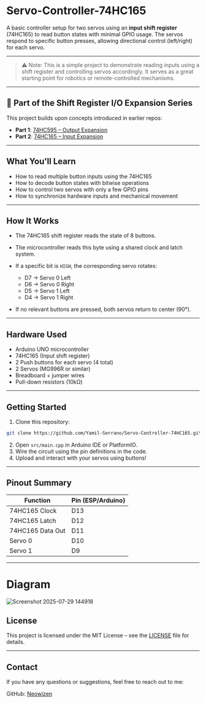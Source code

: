 # Servo-Controller-74HC165

A basic controller setup for two servos using an **input shift register** (74HC165) to read button states with minimal GPIO usage. The servos respond to specific button presses, allowing directional control (left/right) for each servo.

---

> ⚠️ Note: This is a simple project to demonstrate reading inputs using a shift register and controlling servos accordingly. It serves as a great starting point for robotics or remote-controlled mechanisms.

---

## 🧩 Part of the Shift Register I/O Expansion Series

This project builds upon concepts introduced in earlier repos:

* **Part 1**: [74HC595 – Output Expansion](https://github.com/Yamil-Serrano/74HC595-ESP8266-Output-Expansion)
* **Part 2**: [74HC165 – Input Expansion](https://github.com/Yamil-Serrano/74HC165-ESP8266-Input-Expansion)

---

## What You'll Learn

* How to read multiple button inputs using the 74HC165
* How to decode button states with bitwise operations
* How to control two servos with only a few GPIO pins
* How to synchronize hardware inputs and mechanical movement

---

## How It Works

* The 74HC165 shift register reads the state of 8 buttons.
* The microcontroller reads this byte using a shared clock and latch system.
* If a specific bit is `HIGH`, the corresponding servo rotates:

  * D7 → Servo 0 Left
  * D6 → Servo 0 Right
  * D5 → Servo 1 Left
  * D4 → Servo 1 Right
* If no relevant buttons are pressed, both servos return to center (90°).

---

## Hardware Used

* Arduino UNO microcontroller
* 74HC165 (Input shift register)
* 2 Push buttons for each servo (4 total)
* 2 Servos (MG996R or similar)
* Breadboard + jumper wires
* Pull-down resistors (10kΩ)

---

## Getting Started

1. Clone this repository:

```bash
git clone https://github.com/Yamil-Serrano/Servo-Controller-74HC165.git
```

2. Open `src/main.cpp` in Arduino IDE or PlatformIO.
3. Wire the circuit using the pin definitions in the code.
4. Upload and interact with your servos using buttons!

---

## Pinout Summary

| Function         | Pin (ESP/Arduino) |
| ---------------- | ----------------- |
| 74HC165 Clock    | D13               |
| 74HC165 Latch    | D12               |
| 74HC165 Data Out | D11               |
| Servo 0          | D10               |
| Servo 1          | D9                |

---
# Diagram

![Screenshot 2025-07-29 144918](https://github.com/user-attachments/assets/a340de93-ccc4-4e35-84c3-de20e3b95bcc)


## License

This project is licensed under the MIT License – see the [LICENSE](LICENSE.md) file for details.

---

## Contact

If you have any questions or suggestions, feel free to reach out to me:

GitHub: [Neowizen](https://github.com/Yamil-Serrano)
